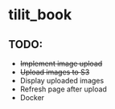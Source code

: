 # tilit_book

## TODO:
- ~~Implement image upload~~
- ~~Upload images to S3~~
- Display uploaded images
- Refresh page after upload
- Docker
